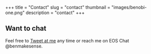 +++
title = "Contact"
slug = "contact"
thumbnail = "images/benobi-one.png"
description = "contact"
+++

## Want to chat

Feel free to [Tweet at me](https://twitter.com/bensig) any time or reach me on EOS Chat @benmakesense.
